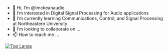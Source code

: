- 👋 Hi, I’m @tmckeanaudio
- 👀 I’m interested in Digital Signal Processing for Audio applications
- 🌱 I’m currently learning Communications, Control, and Signal Processing at Northeastern University
- 💞️ I’m looking to collaborate on ...
- 📫 How to reach me ...

<!---
tmckeanaudio/tmckeanaudio is a ✨ special ✨ repository because its `README.md` (this file) appears on your GitHub profile.
You can click the Preview link to take a look at your changes.
--->

[![Top Langs](https://github-readme-stats.vercel.app/api/top-langs/?username=tmckeanaudio)](https://github.com/tmckeanaudio/github-readme-stats)
